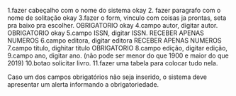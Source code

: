 1.fazer cabeçalho com o nome do sistema okay
2. fazer paragrafo com o nome de solitação okay
3.fazer o form, vinculo com coisas ja prontas, seta pra baixo pra escolher. OBRIGATORIO okay
4.campo autor, digitar autor. OBRIGATORIO okay
5.campo ISSN, digitar ISSN. RECEBER APENAS NUMEROS
6.campo editora, digitar editora RECEBER APENAS NUMEROS
7.campo titulo, dighitar titulo OBRIGATORIO
8.campo edição, digitar edição,
9.campo ano, digitar ano. (não pode ser menor do que 1900 e maior do que 2019)
10.botao solicitar livro.
11.fazer uma tabela para colocar tudo nela.

Caso um dos campos obrigatórios não seja inserido, o sistema deve apresentar um alerta informando a
obrigatoriedade.